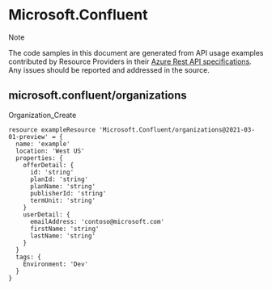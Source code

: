 # Microsoft.Confluent
  
> [!NOTE]
> The code samples in this document are generated from API usage examples contributed by Resource Providers in their [Azure Rest API specifications](https://github.com/Azure/azure-rest-api-specs). Any issues should be reported and addressed in the source.


## microsoft.confluent/organizations

Organization_Create
```bicep
resource exampleResource 'Microsoft.Confluent/organizations@2021-03-01-preview' = {
  name: 'example'
  location: 'West US'
  properties: {
    offerDetail: {
      id: 'string'
      planId: 'string'
      planName: 'string'
      publisherId: 'string'
      termUnit: 'string'
    }
    userDetail: {
      emailAddress: 'contoso@microsoft.com'
      firstName: 'string'
      lastName: 'string'
    }
  }
  tags: {
    Environment: 'Dev'
  }
}
```
